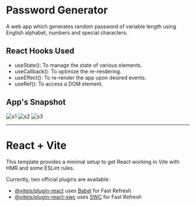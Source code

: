# Password Generator

A web app which generates random password of variable length using English alphabet, numbers and special characters.

## React Hooks Used

- useState(): To manage the state of various elements.
- useCallback(): To optimize the re-rendering.
- useEffect(): To re-render the app upon desired events.
- useRef(): To access a DOM element.

## App's Snapshot

![s1](https://github.com/RK-41/learning-react/assets/73783957/b462812d-7e59-401e-9d3b-a7bb032c48b1)
![s2](https://github.com/RK-41/learning-react/assets/73783957/79e50507-ced1-49a2-aa2b-38ae17736ae4)
![s3](https://github.com/RK-41/learning-react/assets/73783957/047df92e-9fcf-426d-8ef5-a62861ef8723)

----

# React + Vite

This template provides a minimal setup to get React working in Vite with HMR and some ESLint rules.

Currently, two official plugins are available:

- [@vitejs/plugin-react](https://github.com/vitejs/vite-plugin-react/blob/main/packages/plugin-react/README.md) uses [Babel](https://babeljs.io/) for Fast Refresh
- [@vitejs/plugin-react-swc](https://github.com/vitejs/vite-plugin-react-swc) uses [SWC](https://swc.rs/) for Fast Refresh
